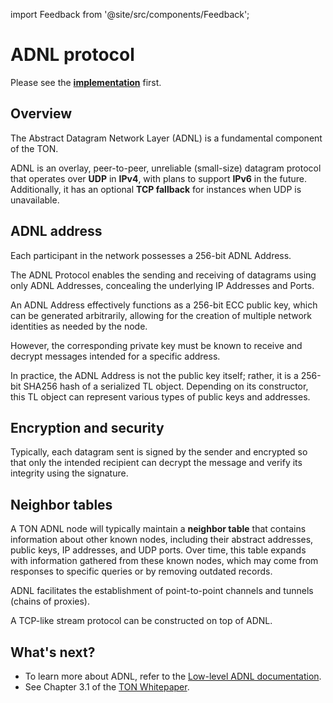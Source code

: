import Feedback from '@site/src/components/Feedback';

# ADNL protocol

Please see the [**implementation**](https://github.com/ton-blockchain/ton/tree/master/adnl) first.

## Overview

The Abstract Datagram Network Layer (ADNL) is a fundamental component of the TON.

ADNL is an overlay, peer-to-peer, unreliable (small-size) datagram protocol that operates over **UDP** in **IPv4**, with plans to support **IPv6** in the future. Additionally, it has an optional **TCP fallback** for instances when UDP is unavailable.

## ADNL address

Each participant in the network possesses a 256-bit ADNL Address.

The ADNL Protocol enables the sending and receiving of datagrams using only ADNL Addresses, concealing the underlying IP Addresses and Ports.

An ADNL Address effectively functions as a 256-bit ECC public key, which can be generated arbitrarily, allowing for the creation of multiple network identities as needed by the node.

However, the corresponding private key must be known to receive and decrypt messages intended for a specific address.

In practice, the ADNL Address is not the public key itself; rather, it is a 256-bit SHA256 hash of a serialized TL object. Depending on its constructor, this TL object can represent various types of public keys and addresses.

## Encryption and security

Typically, each datagram sent is signed by the sender and encrypted so that only the intended recipient can decrypt the message and verify its integrity using the signature.

## Neighbor tables

A TON ADNL node will typically maintain a **neighbor table** that contains information about other known nodes, including their abstract addresses, public keys, IP addresses, and UDP ports. Over time, this table expands with information gathered from these known nodes, which may come from responses to specific queries or by removing outdated records.

ADNL facilitates the establishment of point-to-point channels and tunnels (chains of proxies).

A TCP-like stream protocol can be constructed on top of ADNL.

## What's next?

- To learn more about ADNL, refer to the [Low-level ADNL documentation](/v3/documentation/network/protocols/adnl/low-level-adnl).
- See Chapter 3.1 of the [TON Whitepaper](https://docs.ton.org/ton.pdf).
  <Feedback />

